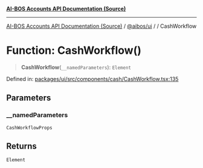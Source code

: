 [**AI-BOS Accounts API Documentation (Source)**](../../../README.md)

***

[AI-BOS Accounts API Documentation (Source)](../../../README.md) / [@aibos/ui](../README.md) / [](../README.md) / CashWorkflow

# Function: CashWorkflow()

> **CashWorkflow**(`__namedParameters`): `Element`

Defined in: [packages/ui/src/components/cash/CashWorkflow.tsx:135](https://github.com/pohlai88/accounts/blob/48103fb36d28b2b9bfb33472b6de2f719773cde9/packages/ui/src/components/cash/CashWorkflow.tsx#L135)

## Parameters

### \_\_namedParameters

`CashWorkflowProps`

## Returns

`Element`
